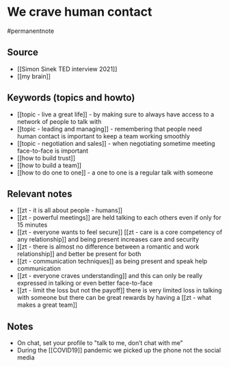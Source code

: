 # We crave human contact

#permanentnote

## Source
- [[Simon Sinek TED interview 2021]]
- [[my brain]]

## Keywords (topics and howto)
- [[topic - live a great life]] - by making sure to always have access to a network of people to talk with
- [[topic - leading and managing]] - remembering that people need human contact is important to keep a team working smoothly
- [[topic - negotiation and sales]] - when negotiating sometime meeting face-to-face is important 
- [[how to build trust]]
- [[how to build a team]]
- [[how to do one to one]] - a one to one is a regular talk with someone

## Relevant notes
- [[zt - it is all about people - humans]]
- [[zt - powerful meetings]] are held talking to each others even if only for 15 minutes
- [[zt - everyone wants to feel secure]] [[zt - care is a core competency of any relationship]] and being present increases care and security
- [[zt - there is almost no difference between a romantic and work relationship]] and better be present for both
- [[zt - communication techniques]] as being present and speak help communication
- [[zt - everyone craves understanding]] and this can only be really expressed in talking or even better face-to-face
- [[zt - limit the loss but not the payoff]] there is very limited loss in talking with someone but there can be great rewards by having a [[zt - what makes a great team]]

## Notes

- On chat, set your profile to "talk to me, don’t chat with me"
- During the [[COVID19]] pandemic we picked up the phone not the social media